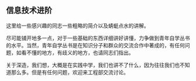 ## 信息技术进阶

这里给一些感兴趣的同志一些粗略的简介以及蜻蜓点水的讲解。

尽可能铺开地多一点，对于一些基础的东西详细讲好讲懂，力争做到青年自学丛书的水平。当然，青年自学丛书是在知识分子和群众的交流合作中著成的，有任何问题，如看不懂的地方，有歧义的地方，也请同志们指出。

关于深造，我们想，大概是在实践中学，我们也讲不了什么，因为往往我们也不知道那么多。但是有任何问题，欢迎来工程部交流讨论。

